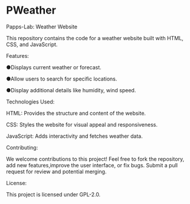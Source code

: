 # PWeather
Papps-Lab: Weather Website

This repository contains the code for a weather website built with HTML, CSS, and JavaScript.

Features:

●Displays current weather or forecast.

●Allow users to search for specific locations.

●Display additional details like humidity, wind speed.

Technologies Used:

HTML: Provides the structure and content of the website.

CSS: Styles the website for visual appeal and responsiveness.

JavaScript: Adds interactivity and fetches weather data.

Contributing:

We welcome contributions to this project! Feel free to fork the repository, add new features,improve the user interface, or fix bugs. Submit a pull request for review and potential merging.

License:

This project is licensed under GPL-2.0.
